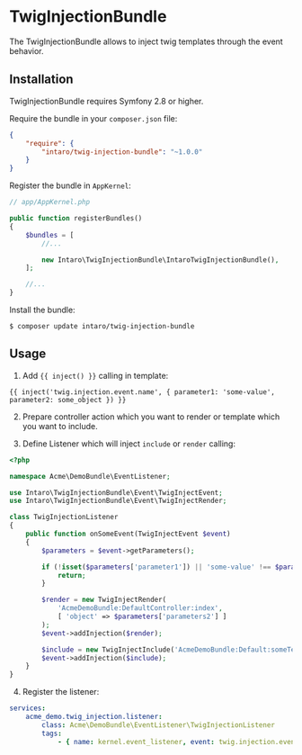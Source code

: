# TwigInjectionBundle

The TwigInjectionBundle allows to inject twig templates through the event behavior.

## Installation

TwigInjectionBundle requires Symfony 2.8 or higher.

Require the bundle in your `composer.json` file:

```json
{
    "require": {
        "intaro/twig-injection-bundle": "~1.0.0"
    }
}
```

Register the bundle in `AppKernel`:

```php
// app/AppKernel.php

public function registerBundles()
{
    $bundles = [
        //...

        new Intaro\TwigInjectionBundle\IntaroTwigInjectionBundle(),
    ];

    //...
}
```

Install the bundle:

```
$ composer update intaro/twig-injection-bundle
```

## Usage

1) Add `{{ inject() }}` calling in template:

```twig
{{ inject('twig.injection.event.name', { parameter1: 'some-value', parameter2: some_object }) }}
```

2) Prepare controller action which you want to render or template which you want to include.

3) Define Listener which will inject `include` or `render` calling:

```php
<?php

namespace Acme\DemoBundle\EventListener;

use Intaro\TwigInjectionBundle\Event\TwigInjectEvent;
use Intaro\TwigInjectionBundle\Event\TwigInjectRender;

class TwigInjectionListener
{
    public function onSomeEvent(TwigInjectEvent $event)
    {
        $parameters = $event->getParameters();

        if (!isset($parameters['parameter1']) || 'some-value' !== $parameters['parameters1']) {
            return;
        }

        $render = new TwigInjectRender(
            'AcmeDemoBundle:DefaultController:index',
            [ 'object' => $parameters['parameters2'] ]
        );
        $event->addInjection($render);

        $include = new TwigInjectInclude('AcmeDemoBundle:Default:someTemplate.html.twig');
        $event->addInjection($include);
    }
}
```

4) Register the listener:

```yaml
services:
    acme_demo.twig_injection.listener:
        class: Acme\DemoBundle\EventListener\TwigInjectionListener
        tags:
            - { name: kernel.event_listener, event: twig.injection.event.name, method: onSomeEvent }

```
